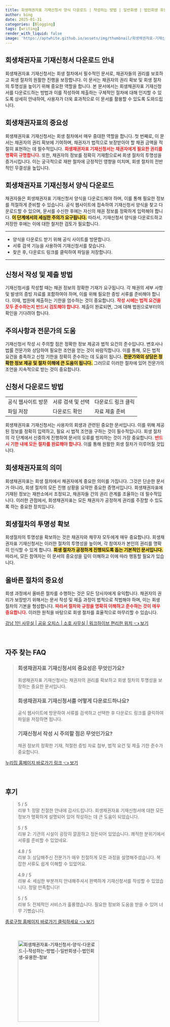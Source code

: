 ```yaml
---
title: 회생채권자표 기재신청서 양식 다운로드 | 작성하는 방법 | 일반회생 | 법인회생 유용한 정보
author: bing
date: 2025-01-31
categories: [Blogging]
tags: [writing]
render_with_liquid: false
image: 'https://aptwhite.github.io/assets/img/thumbnail/회생채권자표-기재신청서-양식-다운로드-|-작성하는-방법-|-일반회생-|-법인회생-유용한-정보.webp'
---
```



<h2 id='회생채권자표_기재신청서_안내'>회생채권자표 기재신청서 다운로드 안내</h2>

<p>회생채권자표 기재신청서는 회생 절차에서 필수적인 문서로, 채권자들의 권리를 보호하고 회생 절차의 원활한 진행을 보장합니다. 이 문서는 채권자의 권리 확보 및 회생 절차의 투명성을 높이기 위해 중요한 역할을 합니다. 본 문서에서는 회생채권자표 기재신청서를 다운로드하는 방법과 이를 작성하여 제출하는 구체적인 절차에 대해 인지할 수 있도록 상세히 안내하여, 사용자가 더욱 효과적으로 이 문서를 활용할 수 있도록 도와드립니다.</p>

<h2 id='회생채권자표의_중요성'>회생채권자표의 중요성</h2>

<p>회생채권자표 기재신청서는 회생 절차에서 매우 중대한 역할을 합니다. 첫 번째로, 이 문서는 채권자의 권리 확보에 기여하며, 채권자가 법적으로 보장받아야 할 채권 금액을 적절히 표현하는 데 필수적입니다. <b><span style="color: #ee2323;">회생채권자표 기재신청서는 채권자에게 필요한 권리를 명확히 규명합니다.</span></b> 또한, 채권자의 정보를 정확히 기재함으로써 회생 절차의 투명성을 증가시킵니다. 이는 궁극적으로 재판 절차에 긍정적인 영향을 미치며, 회생 절차의 전반적인 무결성을 높입니다.</p>

<h2 id='기재신청서_양식_다운로드'>회생채권자표 기재신청서 양식 다운로드</h2>

<p>채권자들은 회생채권자표 기재신청서 양식을 다운로드해야 하며, 이를 통해 필요한 정보를 적절하게 준비할 수 있습니다. 공식 웹사이트에 접속하여 기재신청서 양식을 찾고 다운로드할 수 있으며, 문서를 수신한 후에는 자신의 채권 정보를 정확하게 입력해야 합니다. <b><span style="background-color: #ffe066;">이 단계에서의 세심한 주의가 요구됩니다.</span></b> 따라서, 기재신청서 양식을 다운로드하고 저장한 후에는 이에 대한 철저한 검토가 필요합니다.</p>

<hr />

<ul>
    <li>양식을 다운로드 받기 위해 공식 사이트를 방문합니다.</li>
    <li>서류 검색 기능을 사용하여 기재신청서를 찾습니다.</li>
    <li>찾은 후, 다운로드 링크를 클릭하여 파일을 저장합니다.</li>
</ul>

<hr />

<h2 id='신청서_작성_및_제출_방법'>신청서 작성 및 제출 방법</h2>

<p>기재신청서를 작성할 때는 채권 정보의 정확한 기재가 요구됩니다. 각 채권의 세부 사항 및 발생의 증빙 자료를 포함하여야 하며, 이를 위해 필요한 증빙 서류를 준비해야 합니다. 이때, 법원에 제출하는 기한을 엄수하는 것이 중요합니다. <b><span style="color: #ee2323;">작성 시에는 법적 요건을 모두 준수하는지 반드시 검토해야 합니다.</span></b> 제출이 완료되면, 그에 대해 법원으로부터의 확인을 기다려야 합니다.</p>

<h2 id='주의사항과_전문가의_도움'>주의사항과 전문가의 도움</h2>

<p>기재신청서 작성 시 주의할 점은 정확한 정보 제공과 법적 요건의 준수입니다. 변호사나 법률 전문가와 상담하여 필요한 조언을 얻는 것이 바람직합니다. 이를 통해, 모든 법적 요건을 충족하고 신청 기한을 정확히 준수하는 데 도움이 됩니다. <b><span style="background-color: #ffe066;">전문가와의 상담은 정확한 정보 제공 및 절차 이해에 큰 도움이 됩니다.</span></b> 그러므로 이러한 절차에 있어 전문가의 조언을 지속적으로 받는 것이 중요합니다.</p>

<h2 id='신청서_다운로드_방법'>신청서 다운로드 방법</h2>

<table>
    <tr>
        <td>공식 웹사이트 방문</td>
        <td>서류 검색 및 선택</td>
        <td>다운로드 링크 클릭</td>
    </tr>
    <tr>
        <td>파일 저장</td>
        <td>다운로드 확인</td>
        <td>자료 제출 준비</td>
    </tr>
</table>

<p>회생채권자표 기재신청서는 사용자의 회생과 관련된 중요한 문서입니다. 이를 위해 제공된 정보를 정확히 입력하고, 필요 시 법적 조언을 구하는 것이 필수적입니다. 회생 절차의 각 단계에서 신중하게 진행하여 문서의 오류를 방지하는 것이 가장 중요합니다. <b><span style="color: #ee2323;">반드시 기한 내에 모든 절차를 완료해야 합니다.</span></b> 이를 통해 원활한 회생 절차가 이루어질 것입니다.</p>

<h2 id='회생채권자표_의미'>회생채권자표의 의미</h2>

<p>회생채권자표는 회생 절차에서 채권자에게 중요한 의미를 가집니다. 그것은 단순한 문서가 아니라, 회생 절차의 모든 진행 상황을 요약한 중요한 증명서입니다. 회생채권자표에 기재된 정보는 재판소에서 조정되고, 채권자들 간의 권리 관계를 조율하는 데 필수적입니다. 이러한 관점에서, 회생채권자표는 모든 채권자가 공정하게 권리를 주장할 수 있도록 하는 중요한 장치입니다.</p>

<h2 id='회생절차의_투명성_확보'>회생절차의 투명성 확보</h2>

<p>회생절차의 투명성을 확보하는 것은 채권자와 채무자 모두에게 매우 중요합니다. 회생채권자표 기재신청서는 이러한 절차의 투명성을 높이며, 각 참여자가 본인의 권리를 명확히 인식할 수 있게 합니다. <b><span style="background-color: #ffe066;">회생 절차가 공정하게 진행되도록 돕는 기본적인 문서입니다.</span></b> 따라서, 모든 참여자는 이 문서의 중요성을 깊이 이해하고 이에 따라 행동할 필요가 있습니다.</p>

<h2 id='올바른_절차의_중요성'>올바른 절차의 중요성</h2>

<p>회생 과정에서 올바른 절차를 수행하는 것은 모든 당사자에게 유익합니다. 채권자의 권리가 보장받기 위해서는 문서 작성 및 제출 과정이 법적으로 적법해야 하며, 이는 회생 절차의 기본을 형성합니다. <b><span style="color: #ee2323;">따라서 절차와 규정을 명확히 이해하고 준수하는 것이 매우 중요합니다.</span></b> 이러한 원칙을 바탕으로 회생 절차를 효율적으로 마무리할 수 있습니다.</p>


<p><a class="click-button" title="강남 1인 사무실 | 공유 오피스 | 소호 사무실 | 워크하이브 편리한 위치" href="https://aptwhite.github.io/posts/%EA%B0%95%EB%82%A8-1%EC%9D%B8-%EC%82%AC%EB%AC%B4%EC%8B%A4-%EA%B3%B5%EC%9C%A0-%EC%98%A4%ED%94%BC%EC%8A%A4-%EC%86%8C%ED%98%B8-%EC%82%AC%EB%AC%B4%EC%8B%A4-%EC%9B%8C%ED%81%AC%ED%95%98%EC%9D%B4%EB%B8%8C-%ED%8E%B8%EB%A6%AC%ED%95%9C-%EC%9C%84%EC%B9%98/" rel="dofollow">강남 1인 사무실 | 공유 오피스 | 소호 사무실 | 워크하이브 편리한 위치 👈 보기</a></p><br>
<h2 id='자주_찾는_FAQ'>자주 찾는 FAQ</h2>
<div itemscope="" itemtype="https://schema.org/FAQPage"> 
<blockquote> 
<div itemscope="" itemprop="mainEntity" itemtype="https://schema.org/Question"> 
<h3 itemprop="name">회생채권자표 기재신청서의 중요성은 무엇인가요?</h3> 
<div itemscope="" itemprop="acceptedAnswer" itemtype="https://schema.org/Answer"> 
<span itemprop="text"> 
<p>회생채권자표 기재신청서는 채권자의 권리를 확보하고 회생 절차의 투명성을 보장하는 중요한 문서입니다.</p> 
</span> 
</div> 
</div> 
<div itemscope="" itemprop="mainEntity" itemtype="https://schema.org/Question"> 
<h3 itemprop="name">회생채권자표 기재신청서를 어떻게 다운로드하나요?</h3> 
<div itemscope="" itemprop="acceptedAnswer" itemtype="https://schema.org/Answer"> 
<span itemprop="text"> 
<p>공식 웹사이트에 방문하여 서류를 검색하고 선택한 후 다운로드 링크를 클릭하여 파일을 저장하면 됩니다.</p> 
</span> 
</div> 
</div> 
<div itemscope="" itemprop="mainEntity" itemtype="https://schema.org/Question"> 
<h3 itemprop="name">기재신청서 작성 시 주의할 점은 무엇인가요?</h3> 
<div itemscope="" itemprop="acceptedAnswer" itemtype="https://schema.org/Answer"> 
<span itemprop="text"> 
<p>채권 정보의 정확한 기재, 적절한 증빙 자료 첨부, 법적 요건 및 제출 기한 준수가 중요합니다.</p> 
</span> 
</div> 
</div> 
</blockquote> 
</div>
<p><a class="click-button" title="누리집 홈페이지 바로가기 링크" href="https://aptwhite.github.io/posts/%EB%88%84%EB%A6%AC%EC%A7%91-%ED%99%88%ED%8E%98%EC%9D%B4%EC%A7%80-%EB%B0%94%EB%A1%9C%EA%B0%80%EA%B8%B0-%EB%A7%81%ED%81%AC/" rel="dofollow">누리집 홈페이지 바로가기 링크 👈 보기</a></p><br>
<h2 id='후기'>후기</h2>
<div itemscope itemtype="https://schema.org/Product">
  <blockquote>
  <div itemprop="review" itemscope itemtype="https://schema.org/Review">
      <div itemprop="reviewRating" itemscope itemtype="https://schema.org/Rating"> <span itemprop="ratingValue">5</span> / <span itemprop="bestRating">5</span> </div>
      <span itemprop="reviewBody">리뷰 1: 정말 친절한 안내에 감사드립니다. 회생채권자표 기재신청서에 대한 모든 정보가 명확하게 설명되어 있어 작성하는 데 큰 도움이 되었습니다.</span>
  </div>
  <br>
  <div itemprop="review" itemscope itemtype="https://schema.org/Review">
      <div itemprop="reviewRating" itemscope itemtype="https://schema.org/Rating"> <span itemprop="ratingValue">5</span> / <span itemprop="bestRating">5</span> </div>
      <span itemprop="reviewBody">리뷰 2: 기관의 시설이 굉장히 깔끔하고 정돈되어 있었습니다. 쾌적한 분위기에서 서류를 준비할 수 있었네요.</span>
  </div>
  <br>
  <div itemprop="review" itemscope itemtype="https://schema.org/Review">
      <div itemprop="reviewRating" itemscope itemtype="https://schema.org/Rating"> <span itemprop="ratingValue">4.8</span> / <span itemprop="bestRating">5</span> </div>
      <span itemprop="reviewBody">리뷰 3: 상담해주신 전문가가 매우 친절하게 모든 과정을 설명해주셨습니다. 복잡한 서류도 쉽게 이해할 수 있었어요.</span>
  </div>
  <br>
  <div itemprop="review" itemscope itemtype="https://schema.org/Review">
      <div itemprop="reviewRating" itemscope itemtype="https://schema.org/Rating"> <span itemprop="ratingValue">4.9</span> / <span itemprop="bestRating">5</span> </div>
      <span itemprop="reviewBody">리뷰 4: 세심한 부분까지 안내해주셔서 완벽하게 기재신청서를 작성할 수 있었습니다. 정말 만족합니다!</span>
  </div>
  <br>
  <div itemprop="review" itemscope itemtype="https://schema.org/Review">
      <div itemprop="reviewRating" itemscope itemtype="https://schema.org/Rating"> <span itemprop="ratingValue">5</span> / <span itemprop="bestRating">5</span> </div>
      <span itemprop="reviewBody">리뷰 5: 전체적인 서비스가 훌륭했습니다. 필요한 정보와 도움을 받을 수 있어 너무 기뻤습니다.</span>
  </div>
  </blockquote>
</div>
<p><a class="click-button" title="종로구청 홈페이지 바로가기 클릭하세요" href="https://aptwhite.github.io/posts/%EC%A2%85%EB%A1%9C%EA%B5%AC%EC%B2%AD-%ED%99%88%ED%8E%98%EC%9D%B4%EC%A7%80-%EB%B0%94%EB%A1%9C%EA%B0%80%EA%B8%B0-%ED%81%B4%EB%A6%AD%ED%95%98%EC%84%B8%EC%9A%94/" rel="dofollow">종로구청 홈페이지 바로가기 클릭하세요 👈 보기</a></p><br>
<figure class="image"><img src="https://aptwhite.github.io/assets/img/thumbnail/회생채권자표-기재신청서-양식-다운로드-|-작성하는-방법-|-일반회생-|-법인회생-유용한-정보.webp" alt="회생채권자표-기재신청서-양식-다운로드-|-작성하는-방법-|-일반회생-|-법인회생-유용한-정보" width="256" height="256"></figure>